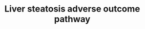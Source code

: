---
annotations:
- id: DOID:9452
  parent: genetic disease
  type: Disease Ontology
  value: fatty liver disease
- id: PW:0000013
  parent: disease pathway
  type: Pathway Ontology
  value: disease pathway
- id: CL:0000182
  parent: native cell
  type: Cell Type Ontology
  value: hepatocyte
authors:
- JJvdHeijden
- AlexanderPico
- Marvin M2
- Jkearns445
- ChesdeWindt
- Eweitz
- Finterly
- MysticArchers
- Mkutmon
- Khanspers
citedin: ''
communities:
- AOP
description: 'This liver steatosis AOP starts from the top with different molecular
  initiating events going down towards liver steatosis. The black nodes are Key Events
  and green nodes are molecular pathways.   Adverse outcome pathway liver steatosis;
  the accumulation of lipids in hepatocytes, caused either by over-nutrition, visceral
  obesity, metabolic syndrome, or environmental toxins. Liver steatosis can be divided
  into three main categories: alcoholic liver disease (ALD), non-alcoholic  liver
  disease (NAFLD), and toxicant-associated liver disease (TAFLD).[https://pubmed.ncbi.nlm.nih.gov/28210688/
  Review on liver steatosis]'
last-edited: 2024-09-04
ndex: 1605d5b7-8b69-11eb-9e72-0ac135e8bacf
organisms:
- Homo sapiens
redirect_from:
- /index.php/Pathway:WP4010
- /instance/WP4010
- /instance/WP4010_r135411
revision: r135411
schema-jsonld:
- '@context': https://schema.org/
  '@id': https://wikipathways.github.io/pathways/WP4010.html
  '@type': Dataset
  creator:
    '@type': Organization
    name: WikiPathways
  description: 'This liver steatosis AOP starts from the top with different molecular
    initiating events going down towards liver steatosis. The black nodes are Key
    Events and green nodes are molecular pathways.   Adverse outcome pathway liver
    steatosis; the accumulation of lipids in hepatocytes, caused either by over-nutrition,
    visceral obesity, metabolic syndrome, or environmental toxins. Liver steatosis
    can be divided into three main categories: alcoholic liver disease (ALD), non-alcoholic  liver
    disease (NAFLD), and toxicant-associated liver disease (TAFLD).[https://pubmed.ncbi.nlm.nih.gov/28210688/
    Review on liver steatosis]'
  keywords: []
  license: CC0
  name: Liver steatosis adverse outcome pathway
seo: CreativeWork
title: Liver steatosis adverse outcome pathway
wpid: WP4010
---